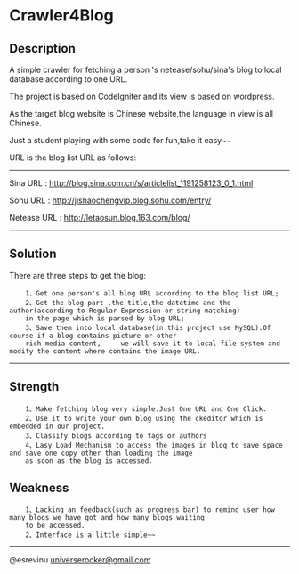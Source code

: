 Crawler4Blog
============

Description
------------

A simple crawler for fetching a person 's netease/sohu/sina's blog to local database according to one URL.

The project is based on CodeIgniter and its view is based on wordpress.

As the target blog website is Chinese website,the language in view is all Chinese.

Just a student playing with some code for fun,take it easy~~

URL is the blog list URL as follows:

***

Sina URL : http://blog.sina.com.cn/s/articlelist_1191258123_0_1.html

Sohu URL : http://jishaochengvip.blog.sohu.com/entry/

Netease URL : http://letaosun.blog.163.com/blog/

***
Solution
------------
There are three steps to get the blog:

		1、Get one person's all blog URL according to the blog list URL;
		2、Get the blog part ,the title,the datetime and the author(according to Regular Expression or string matching) 
		in the page which is parsed by blog URL;
		3、Save them into local database(in this project use MySQL).Of course if a blog contains picture or other 
		rich media content,		we will save it to local file system and modify the content where contains the image URL.
***
Strength
------------
		1、Make fetching blog very simple:Just One URL and One Click.
		2、Use it to write your own blog using the ckeditor which is embedded in our project.
		3、Classify blogs according to tags or authors
		4、Lasy Load Mechanism to access the images in blog to save space and save one copy other than loading the image 
		as soon as the blog is accessed.
Weakness
------------
		1、Lacking an feedback(such as progress bar) to remind user how many blogs we have got and how many blogs waiting 
		to be accessed.
		2、Interface is a little simple~~
***
@esrevinu
universerocker@gmail.com


